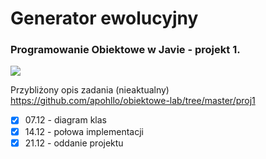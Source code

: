 # Generator ewolucyjny<br/>
### Programowanie Obiektowe w Javie - projekt 1.

<img src="https://user-images.githubusercontent.com/59033082/156029451-8dae303c-876e-4405-b174-2728e4117fa0.png"/>

Przybliżony opis zadania (nieaktualny) https://github.com/apohllo/obiektowe-lab/tree/master/proj1

- [x] 07.12 - diagram klas
- [x] 14.12 - połowa implementacji
- [x] 21.12 - oddanie projektu

